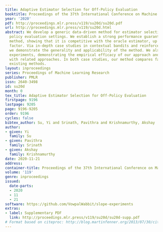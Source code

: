 ```yaml
---
title: Adaptive Estimator Selection for Off-Policy Evaluation
booktitle: Proceedings of the 37th International Conference on Machine Learning
year: '2020'
pdf: http://proceedings.mlr.press/v119/su20d/su20d.pdf
url: http://proceedings.mlr.press/v119/su20d.html
abstract: We develop a generic data-driven method for estimator selection in off-policy
  policy evaluation settings. We establish a strong performance guarantee for the
  method, showing that it is competitive with the oracle estimator, up to a constant
  factor. Via in-depth case studies in contextual bandits and reinforcement learning,
  we demonstrate the generality and applicability of the method. We also perform comprehensive
  experiments, demonstrating the empirical efficacy of our approach and comparing
  with related approaches. In both case studies, our method compares favorably with
  existing methods.
layout: inproceedings
series: Proceedings of Machine Learning Research
publisher: PMLR
issn: 2640-3498
id: su20d
month: 0
tex_title: Adaptive Estimator Selection for Off-Policy Evaluation
firstpage: 9196
lastpage: 9205
page: 9196-9205
order: 9196
cycles: false
bibtex_author: Su, Yi and Srinath, Pavithra and Krishnamurthy, Akshay
author:
- given: Yi
  family: Su
- given: Pavithra
  family: Srinath
- given: Akshay
  family: Krishnamurthy
date: 2020-11-21
address: 
container-title: Proceedings of the 37th International Conference on Machine Learning
volume: '119'
genre: inproceedings
issued:
  date-parts:
  - 2020
  - 11
  - 21
software: https://github.com/VowpalWabbit/slope-experiments
extras:
- label: Supplementary PDF
  link: http://proceedings.mlr.press/v119/su20d/su20d-supp.pdf
# Format based on citeproc: http://blog.martinfenner.org/2013/07/30/citeproc-yaml-for-bibliographies/
---
```

